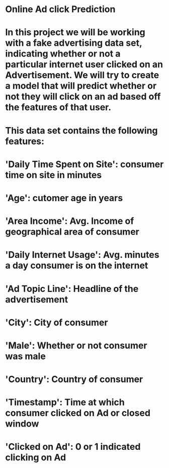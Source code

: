 # Online Ad click Prediction
# In this project we will be working with a fake advertising data set, indicating whether or not a particular internet user clicked on an Advertisement. We will try to create a model that will predict whether or not they will click on an ad based off the features of that user.

# This data set contains the following features:

# 'Daily Time Spent on Site': consumer time on site in minutes
# 'Age': cutomer age in years
# 'Area Income': Avg. Income of geographical area of consumer
# 'Daily Internet Usage': Avg. minutes a day consumer is on the internet
# 'Ad Topic Line': Headline of the advertisement
# 'City': City of consumer
# 'Male': Whether or not consumer was male
# 'Country': Country of consumer
# 'Timestamp': Time at which consumer clicked on Ad or closed window
# 'Clicked on Ad': 0 or 1 indicated clicking on Ad
